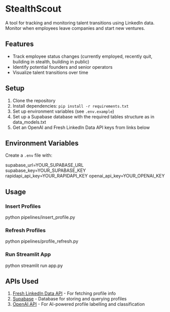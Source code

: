 # StealthScout

A tool for tracking and monitoring talent transitions using LinkedIn data. Monitor when employees leave companies and start new ventures.

## Features

- Track employee status changes (currently employed, recently quit, building in stealth, building in public)
- Identify potential founders and senior operators
- Visualize talent transitions over time

## Setup

1. Clone the repository
2. Install dependencies: `pip install -r requirements.txt`
3. Set up environment variables (see `.env.example`)
4. Set up a Supabase database with the required tables structure as in data_models.txt
5. Get an OpenAI and Fresh LinkedIn Data API keys from links below

## Environment Variables

Create a `.env` file with:

supabase_url=YOUR_SUPABASE_URL
supabase_key=YOUR_SUPABASE_KEY
rapidapi_api_key=YOUR_RAPIDAPI_KEY
openai_api_key=YOUR_OPENAI_KEY

## Usage

### Insert Profiles

python pipelines/insert_profile.py

### Refresh Profiles

python pipelines/profile_refresh.py

### Run Streamlit App

python streamlit run app.py

## APIs Used

1. [Fresh LinkedIn Data API](https://rapidapi.com/freshdata-freshdata-default/api/fresh-linkedin-profile-data) - For fetching profile info
2. [Supabase](https://supabase.com) - Database for storing and querying profiles
3. [OpenAI API](https://platform.openai.com) - For AI-powered profile labelling and classification